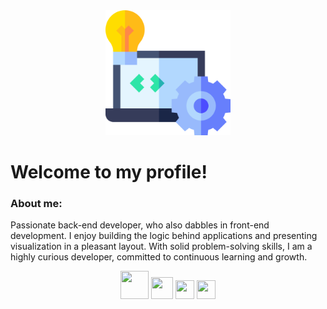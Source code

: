 <div align="center">
  <img width="200px" height="200px" src='image.png' alt='img-readme' />
</div>

# Welcome to my profile!

### About me:

Passionate back-end developer, who also dabbles in front-end development. I enjoy building the logic behind applications and presenting visualization in a pleasant layout. With solid problem-solving skills, I am a highly curious developer, committed to continuous learning and growth.

<div align="center">
  <img width="45px" height="45px" src="https://cdn.jsdelivr.net/gh/devicons/devicon@latest/icons/java/java-original.svg" />
  <img width="35px" height="35px" src="https://cdn.jsdelivr.net/gh/devicons/devicon@latest/icons/php/php-original.svg" />
  <img width="30px" height="30px" src="https://cdn.jsdelivr.net/gh/devicons/devicon@latest/icons/c/c-original.svg" />
  <img width="30px" height="30px" src="https://cdn.jsdelivr.net/gh/devicons/devicon@latest/icons/mysql/mysql-original.svg" />
</div>
